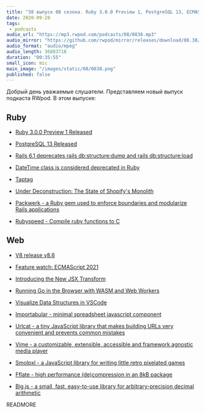 ```yaml
---
title: "38 выпуск 08 сезона. Ruby 3.0.0 Preview 1, PostgreSQL 13, ECMAScript 2021, Packwerk, Rubyspeed, Urlcat, Vime и прочее"
date: 2020-09-28
tags:
 - podcasts
audio_url: "https://mp3.rwpod.com/podcasts/08/0838.mp3"
audio_mirror: "https://github.com/rwpod/mirror/releases/download/08.38/0838.mp3"
audio_format: "audio/mpeg"
audio_length: 36883718
duration: "00:35:55"
small_icon: mic
main_image: "/images/static/08/0838.png"
published: false
---
```


Добрый день уважаемые слушатели. Представляем новый выпуск подкаста RWpod. В этом выпуске:

## Ruby

 - [Ruby 3.0.0 Preview 1 Released](https://www.ruby-lang.org/en/news/2020/09/25/ruby-3-0-0-preview1-released/)
 - [PostgreSQL 13 Released](https://www.postgresql.org/about/news/postgresql-13-released-2077/)
 - [Rails 6.1 deprecates rails db:structure:dump and rails db:structure:load](https://blog.bigbinary.com/2020/09/22/rails-6-1-deprecates-rails-db-structure-dump.html)
 - [DateTime class is considered deprecated in Ruby](https://github.com/ruby/date/commit/58ca6e6a3ee20c72a77266e0f74920b12a06ee9d)


 - [Taptag](http://justinp.io/project/10)
 - [Under Deconstruction: The State of Shopify's Monolith](https://engineering.shopify.com/blogs/engineering/shopify-monolith)
 - [Packwerk - a Ruby gem used to enforce boundaries and modularize Rails applications](https://github.com/shopify/packwerk)
 - [Rubyspeed - Compile ruby functions to C](https://github.com/agrafix/rubyspeed)

## Web

 - [V8 release v8.6](https://v8.dev/blog/v8-release-86)
 - [Feature watch: ECMAScript 2021](https://2ality.com/2020/09/ecmascript-2021.html)
 - [Introducing the New JSX Transform](https://reactjs.org/blog/2020/09/22/introducing-the-new-jsx-transform.html)
 - [Running Go in the Browser with WASM and Web Workers](https://qvault.io/2020/09/23/running-go-in-the-browser-with-wasm-and-web-workers/)


 - [Visualize Data Structures in VSCode](https://addyosmani.com/blog/visualize-data-structures-vscode/)
 - [Importabular - minimal spreadsheet javascript component](https://renanlecaro.github.io/importabular/)
 - [Urlcat - a tiny JavaScript library that makes building URLs very convenient and prevents common mistakes](https://github.com/balazsbotond/urlcat)
 - [Vime - a customizable, extensible, accessible and framework agnostic media player](https://vimejs.com/)
 - [Smolpxl - a JavaScript library for writing little retro pixelated games](https://gitlab.com/andybalaam/smolpxl)
 - [Fflate - high performance (de)compression in an 8kB package](https://github.com/101arrowz/fflate)
 - [Big.js - a small, fast, easy-to-use library for arbitrary-precision decimal arithmetic](http://mikemcl.github.io/big.js/)

READMORE
